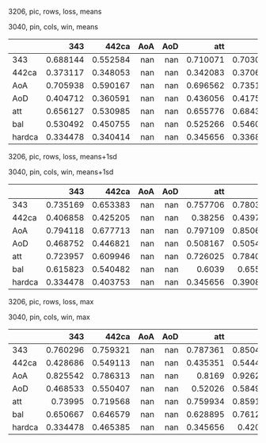 3206, pic, rows, loss, means

3040, pin, cols, win, means

|        |      343 |    442ca |   AoA |   AoD |      att |      bal |   hardca |
|:-------|---------:|---------:|------:|------:|---------:|---------:|---------:|
| 343    | 0.688144 | 0.552584 |   nan |   nan | 0.710071 | 0.703008 | 0.458298 |
| 442ca  | 0.373117 | 0.348053 |   nan |   nan | 0.342083 | 0.370677 | 0.282799 |
| AoA    | 0.705938 | 0.590167 |   nan |   nan | 0.696562 | 0.735187 | 0.51032  |
| AoD    | 0.404712 | 0.360591 |   nan |   nan | 0.436056 | 0.417526 | 0.289805 |
| att    | 0.656127 | 0.530985 |   nan |   nan | 0.655776 | 0.684344 | 0.453836 |
| bal    | 0.530492 | 0.450755 |   nan |   nan | 0.525266 | 0.546053 | 0.373405 |
| hardca | 0.334478 | 0.340414 |   nan |   nan | 0.345656 | 0.336899 | 0.26091  |

3206, pic, rows, loss, means+1sd

3040, pin, cols, win, means+1sd

|        |      343 |    442ca |   AoA |   AoD |      att |      bal |   hardca |
|:-------|---------:|---------:|------:|------:|---------:|---------:|---------:|
| 343    | 0.735169 | 0.653383 |   nan |   nan | 0.757706 | 0.780368 | 0.540646 |
| 442ca  | 0.406858 | 0.425205 |   nan |   nan | 0.38256  | 0.439783 | 0.350574 |
| AoA    | 0.794118 | 0.677713 |   nan |   nan | 0.797109 | 0.850681 | 0.595575 |
| AoD    | 0.468752 | 0.446821 |   nan |   nan | 0.508167 | 0.505453 | 0.352992 |
| att    | 0.723957 | 0.609946 |   nan |   nan | 0.726025 | 0.784026 | 0.536335 |
| bal    | 0.615823 | 0.540482 |   nan |   nan | 0.6039   | 0.65571  | 0.455341 |
| hardca | 0.334478 | 0.403753 |   nan |   nan | 0.345656 | 0.390813 | 0.314922 |

3206, pic, rows, loss, max

3040, pin, cols, win, max

|        |      343 |    442ca |   AoA |   AoD |      att |      bal |   hardca |
|:-------|---------:|---------:|------:|------:|---------:|---------:|---------:|
| 343    | 0.760296 | 0.759321 |   nan |   nan | 0.787361 | 0.850481 | 0.673868 |
| 442ca  | 0.428686 | 0.549113 |   nan |   nan | 0.435351 | 0.544477 | 0.471181 |
| AoA    | 0.825542 | 0.786313 |   nan |   nan | 0.8169   | 0.926281 | 0.71724  |
| AoD    | 0.468533 | 0.550407 |   nan |   nan | 0.52026  | 0.584975 | 0.446949 |
| att    | 0.73995  | 0.719568 |   nan |   nan | 0.759934 | 0.859111 | 0.66382  |
| bal    | 0.650667 | 0.646579 |   nan |   nan | 0.628895 | 0.761296 | 0.603443 |
| hardca | 0.334478 | 0.465385 |   nan |   nan | 0.345656 | 0.42085  | 0.381075 |

